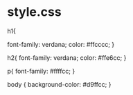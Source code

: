 # style.css
 h1{

 font-family: verdana;
 color: #ffcccc;
}

h2{
 font-family: verdana;
 color: #ffe6cc;
}

p{
font-family: #ffffcc;
}

body {
   background-color: #d9ffcc;
}

